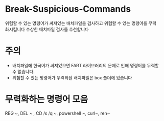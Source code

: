# Break-Suspicious-Commands
위험할 수 있는 명령어가 써져있는 배치파일을 검사하고 위험할 수 있는 명령어를 무력화시킵니다
수상한 배치파일 검사를 추천합니다

# 주의
+ 배치파일에 한국어가 써져있으면 FART 라이브러리의 문제로 인해 명령어를 무력할 수 없습니다.
+ 위험할 수 있는 명령어가 무력화된 배치파일은 box 폴더에 있습니다

# 무력화하는 명령어 모음
REG ~, DEL ~ , CD /s /q ~, powershell ~, curl~, ren~
